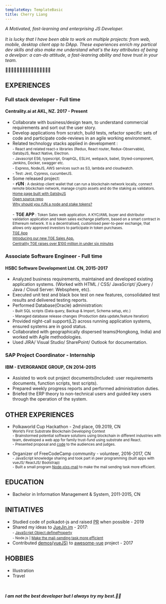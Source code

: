 ```yaml
---
templateKey: TemplateBasic
title: Cherry Liang
---
```


_A Motivated, fast-learning and enterprising JS Developer._ <br/><br/> _It is lucky that I have been able to work on multiple projects: from web, mobile, desktop client app to DApp. These experiences enrich my partical dev skills and also make me understand what's the key attributes of being a develpor: a can-do attitude, a fast-leanring ability and have trust in your team._

👩‍💻👩‍💻👩‍💻👩‍💻👩‍💻👩‍💻👩‍💻👩‍💻

## EXPERIENCES

### Full stack developer - Full time

#### Centrality.ai at AKL, NZ. 2017 - Present

- Collaborate with business/design team, to understand commercial requirements and sort out the user story.
- Develop applications from scratch, build tests, refactor specific sets of code and participate code-reviews in an agile working environment.
- Related technology stacks applied in development : <br/><small>- React and related react-x libraries (Redux, React router, Redux-Observable), GatsbyJS, React Native, Electron.</small> <br/><small>- Javascript ES6, typescript, GraphQL, ESLint, webpack, babel, Styled-component, Jenkins, Docker, swagger etc.</small> <br/><small>- Express, NodeJS, AWS services such as S3, lambda and cloudwatch.</small> <br/><small>- Test: Jest, Cypress, cucumberJS.</small>
- Some released project: <br/>- <strong>rUN</strong><small> : A desktop client wallet that can run a blockchain network locally, connect remote blockchain network, manage crypto assets and do the staking as validators.</small> <br><small>[Home page built with GatsbyJS](https://runanode.io/) </small><br><small>[Open source repo](https://github.com/cennznet/runanode)</small> <br><small>[Why should you rUN a node and stake tokens?](https://medium.com/centrality/why-should-you-run-a-node-and-stake-tokens-9738e6cd4c40) </small> <br/><br/>- <strong>TGE APP</strong><small> : Token Sales web application. A KYC/AML buyer and distributor validation application and token sales exchange platform, based on a smart contract in Ethereum network. It is a decentralised, customised peer-to-peer exchange, that allows only approved investors to participate in token purchases.</small> <br><small>[TGE App](https://secure.tgeapp.com/) </small><br><small>[Introducing our new TGE Sales App.](https://medium.com/centrality/introducing-our-new-tge-sales-app-c2cfa215ddc1)</small> <br><small>[Centrality TGE raises over \$100 million in under six minutes](https://medium.com/centrality/centrality-tge-raises-over-100-million-in-under-six-minutes-8a8f505f6b7a)</small>

### Associate Software Engineer - Full time

#### HSBC Software Development Ltd. CN, 2015-2017

- Analyzed business requirements, maintained and developed existing application systems. (Worked with HTML / CSS/ JavaScript/ jQuery / Java / Cloud Server: Websphere, etc).
- Executed unit test and black box test on new features, consolidated test results and delivered testing reports.
- Performed Database(Oracle) administration: <br><small>- Built SQL scripts (Data query, Backup & Import, Schema setup, etc.)</small><br><small>- Managed database release changes (Production data update,feature Iteration)</small>
- Provided night-call support(L2) across running application systems, ensured systems are in good status.
- Collaborated with geographically dispersed teams(Hongkong, India) and worked with Agile methodologies.
- Used JIRA/ Visual Studio/ SharePoint/ Outlook for documentation.

### SAP Project Coordinator - Internship

#### IBM - EVERGRANDE GROUP, CN 2014-2015

- Assisted to work out project documents(Included: user requirements documents, function scripts, test scripts).
- Prepared weekly progress reports and performed administration duties.
- Briefed the ERP theory to non-technical users and guided key users through the operation of the system.

## OTHER EXPERIENCES

- Polkaworld Cup Hackathon - 2nd place, 09.2019, CN <br><small>World’s First Substrate Blockchain Developing Contest</small> <br><small>- Brainstormed potential software solutions using blockchain in different industries with team, developed a web app for family trust-fund using substrate and React.</small><br><small>- Presented proposal and [code](https://github.com/FossNZ) to the audiences and judges.</small>

- Organizer of FreeCodeCamp community - volunteer, 2016-2017, CN <br><small>- JavaScript knowledge sharing and took part in peer programming (built apps with vueJS/ ReactJS/ Bootstrap)</small> <br><small>- Built a small program [Node-xlxs-mail](https://github.com/CaiYiLiang/Node-xlxs-mail) to make the mail sending task more efficient.</small>

## EDUCATION

- Bachelor in Information Management & System, 2011-2015, CN

## INITIATIVES

- Studied code of polkadot-js and raised [PR](https://github.com/polkadot-js/apps/pull/1804) when possible - 2019
- Shared my ideas to [JueJin.im](https://juejin.im/) - 2017: <br><small>- [JavaScript Object.defineProperty](https://juejin.im/entry/58c579462f301e006bc428a1)</small> <br><small>- Node.js | [Make the mail-sending task more efficient](https://juejin.im/entry/58c57948128fe1006b3ccfcf)</small>
- Contributed [demos(vueJS)](https://github.com/CaiYiLiang/simply-calculator-vuejs) to [awesome-vue](https://github.com/vuejs/awesome-vue) project - 2017

## HOBBIES

- Illustration
- Travel

<br/><br/><i> **_I am not the best developer but I always try my best.👩‍💻_** </i>
